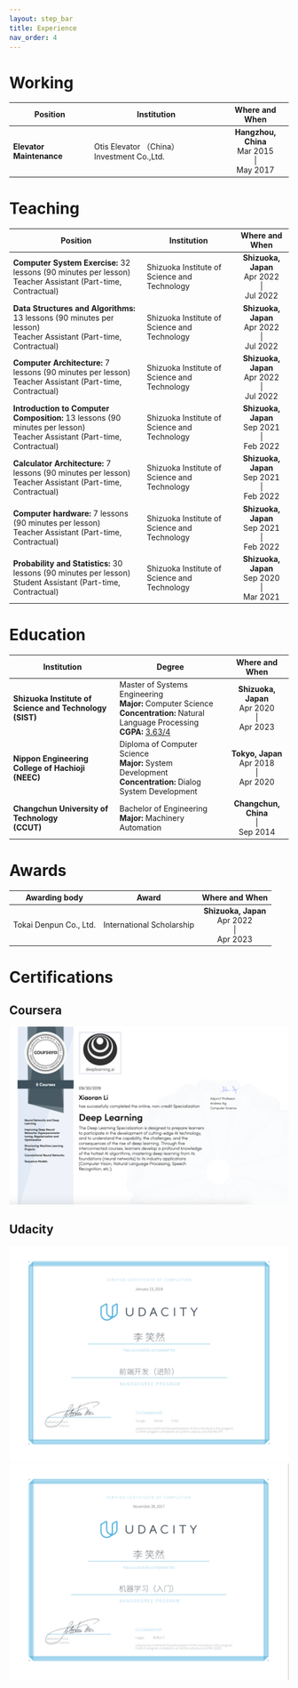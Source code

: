 ```yaml
---
layout: step_bar
title: Experience
nav_order: 4
---
```


# Working


|Position|Institution|Where and When|
|----------|----------|:----------:|
| **Elevator Maintenance** | Otis Elevator （China） Investment Co.,Ltd. | **<center>Hangzhou, China</center>**<center> Mar 2015 <br>  \| <br> May 2017 </center>|


# Teaching


|Position|Institution|Where and When|
|----------|----------|:----------:|
| **Computer System Exercise:** 32 lessons (90 minutes per lesson) <br> Teacher Assistant (Part-time, Contractual)| Shizuoka Institute of Science and Technology | **<center>Shizuoka, Japan</center>**<center> Apr 2022 <br>  \| <br> Jul 2022</center>|
| **Data Structures and Algorithms:** 13 lessons (90 minutes per lesson) <br> Teacher Assistant (Part-time, Contractual) | Shizuoka Institute of Science and Technology | **<center>Shizuoka, Japan</center>**<center> Apr 2022 <br>  \| <br> Jul 2022</center>|
| **Computer Architecture:** 7 lessons (90 minutes per lesson) <br> Teacher Assistant (Part-time, Contractual)|Shizuoka Institute of Science and Technology | **<center>Shizuoka, Japan</center>**<center> Apr 2022 <br>  \| <br> Jul 2022 </center>|
| **Introduction to Computer Composition:** 13 lessons (90 minutes per lesson) <br> Teacher Assistant (Part-time, Contractual)|Shizuoka Institute of Science and Technology | **<center>Shizuoka, Japan</center>**<center> Sep 2021 <br>  \| <br> Feb 2022 </center>|
| **Calculator Architecture:** 7 lessons (90 minutes per lesson) <br> Teacher Assistant (Part-time, Contractual)|Shizuoka Institute of Science and Technology | **<center>Shizuoka, Japan</center>**<center> Sep 2021 <br>  \| <br> Feb 2022 </center>|
| **Computer hardware:** 7 lessons (90 minutes per lesson) <br> Teacher Assistant (Part-time, Contractual)|Shizuoka Institute of Science and Technology | **<center>Shizuoka, Japan</center>**<center> Sep 2021 <br>  \| <br> Feb 2022 </center>|
| **Probability and Statistics:** 30 lessons (90 minutes per lesson) <br> Student Assistant (Part-time, Contractual)|Shizuoka Institute of Science and Technology | **<center>Shizuoka, Japan</center>**<center> Sep 2020 <br>  \| <br> Mar 2021 </center>|



# Education



|Institution|Degree|Where and When|
|-------------|------------|-----------|
|**Shizuoka Institute of Science and Technology**<br>**(SIST)**|Master of Systems Engineering<br>**Major:** Computer Science<br> **Concentration:** Natural Language Processing<br>**CGPA:** [3.63/4](../docs/education/index.html)|**<center>Shizuoka, Japan</center>**<center>Apr 2020<br>  \| <br> Apr 2023</center>|
|**Nippon Engineering College of Hachioji**<br>**(NEEC)**|Diploma of Computer Science<br>**Major:** System Development <br> **Concentration:** Dialog System Development|**<center>Tokyo, Japan</center>**<center>Apr 2018<br>  \|  <br> Apr 2020</center>|
|**Changchun University of Technology**<br>**(CCUT)**|Bachelor of Engineering<br>**Major:** Machinery Automation|**<center>Changchun, China</center>**<center> \| <br> Sep 2014</center>|



# Awards



|Awarding body |Award|Where and When|
|:----------:|:----------:|:----------:|
|<center>Tokai Denpun Co., Ltd.</center>|<center>International Scholarship</center>|**<center>Shizuoka, Japan</center>**<center>Apr 2022<br>  \| <br> Apr 2023</center>|



# Certifications



## Coursera



 ![deeplearningai](../images/deeplearningai.png)
 


## Udacity




 ![udacityfd](../images/udacityfd.png)
 ![udacityml](../images/udacityml.png)

